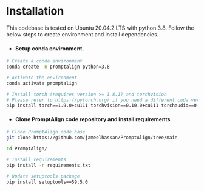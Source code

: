 # Installation

This codebase is tested on Ubuntu 20.04.2 LTS with python 3.8. Follow the below steps to create environment and install dependencies.

* #### Setup conda environment.
```bash
# Create a conda environment
conda create -n promptalign python=3.8

# Activate the environment
conda activate promptalign

# Install torch (requires version >= 1.8.1) and torchvision
# Please refer to https://pytorch.org/ if you need a different cuda version
pip install torch==1.9.0+cu111 torchvision==0.10.0+cu111 torchaudio==0.9.0 -f https://download.pytorch.org/whl/torch_stable.html
```


* #### Clone PromptAlign code repository and install requirements
```bash
# Clone PromptAlign code base
git clone https://github.com/jameelhassan/PromptAlign/tree/main

cd PromptAlign/

# Install requirements
pip install -r requirements.txt

# Update setuptools package 
pip install setuptools==59.5.0
```
